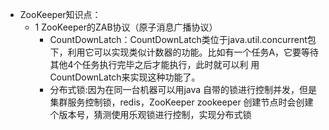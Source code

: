 * ZooKeeper知识点：
  * 1 ZooKeeper的ZAB协议（原子消息广播协议）
    *  CountDownLatch：CountDownLatch类位于java.util.concurrent包下，利用它可以实现类似计数器的功能。比如有一个任务A，它要等待其他4个任务执行完毕之后才能执行，此时就可以利  用CountDownLatch来实现这种功能了。
    * 分布式锁:因为在同一台机器可以用java 自带的锁进行控制并发，但是集群服务控制锁，redis，ZooKeeper
      zookeeper 创建节点时会创建个版本号，猜测使用乐观锁进行控制，实现分布式锁
